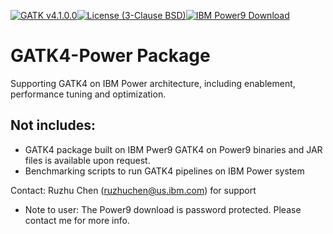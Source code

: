 [![GATK v4.1.0.0](https://img.shields.io/badge/gatk%20source-4.1.0.0-green.svg)](https://github.com/broadinstitute/gatk/archive/4.1.0.0.tar.gz)[![License (3-Clause BSD)](https://img.shields.io/badge/license-BSD%203--Clause-blue.svg)](https://opensource.org/licenses/BSD-3-Clause)[![IBM Power9 Download](https://img.shields.io/badge/power9-download-blue.svg)](https://ibm.box.com/v/gatk-power4100)
# GATK4-Power Package
Supporting GATK4 on IBM Power architecture, including enablement, performance tuning and optimization.

## Not includes:
* GATK4 package built on IBM Pwer9 
  GATK4 on Power9 binaries and JAR files is available upon request.
* Benchmarking scripts to run GATK4 pipelines on IBM Power system

Contact: Ruzhu Chen (ruzhuchen@us.ibm.com) for support

* Note to user: The Power9 download is password protected. Please contact me for more info.
